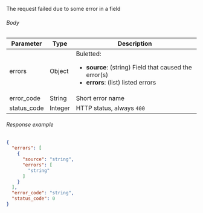 <!--- ProfileResponseBadRequest.md --->

The request failed due to some error in a field

###### Body

| Parameter   | Type    | Description                                                  |
| ----------- | ------- | ------------------------------------------------------------ |
| errors      | Object  | Buletted: <ul><li> **source**: (string) Field that caused the error(s)</li><li> **errors**: (list) listed errors</li></ul> |
| error_code  | String  | Short error name                                             |
| status_code | Integer | HTTP status, always `400`                                    |

###### Response example

```json
{
  "errors": [
    {
      "source": "string",
      "errors": [
        "string"
      ]
    }
  ],
  "error_code": "string",
  "status_code": 0
}
```